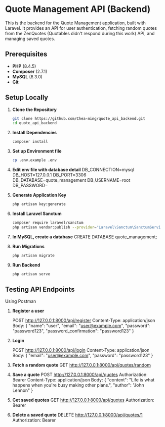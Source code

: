 # Quote Management API (Backend)

This is the backend for the Quote Management application, built with Laravel. It provides an API for user authentication, fetching random quotes from the ZenQuotes (Quotables didn't respond during this work) API, and managing saved quotes.

## Prerequisites
- **PHP** (8.4.5)
- **Composer** (2.7.1)
- **MySQL** (8.3.0)
- **Git**

## Setup Locally
1. **Clone the Repository**
   ```bash
   git clone https://github.com/Chea-ming/quote_api_backend.git
   cd quote_api_backend

2. **Install Dependencies**
    ```bash
    composer install

3. **Set up Environment file**
    ```bash
    cp .env.example .env

4. **Edit env file with database detail**
    DB_CONNECTION=mysql
    DB_HOST=127.0.0.1
    DB_PORT=3306
    DB_DATABASE=quote_management
    DB_USERNAME=root
    DB_PASSWORD=

5. **Generate Application Key**
    ```bash
    php artisan key:generate

6. **Install Laravel Sanctum**
    ```bash
    composer require laravel/sanctum
    php artisan vendor:publish --provider="Laravel\Sanctum\SanctumServiceProvider"

7. **In MySQL, create a database**
    CREATE DATABASE quote_management;
    
8. **Run Migrations**
    ```bash
    php artisan migrate

9. **Run Backend**
    ```bash
    php artisan serve

## Testing API Endpoints

Using Postman

1. **Register a user**

    POST http://127.0.0.1:8000/api/register
    Content-Type: application/json
    Body: {
    "name": "user",
    "email": "user@example.com",
    "password": "password123",
    "password_confirmation": "password123"
    }

2. **Login**

    POST http://127.0.0.1:8000/api/login
    Content-Type: application/json
    Body: {
    "email": "user@example.com",
    "password": "password123"
    }

3. **Fetch a random quote**
    GET http://127.0.0.1:8000/api/quotes/random

4. **Save a quote**
    POST http://127.0.0.1:8000/api/quotes
    Authorization: Bearer <token>
    Content-Type: application/json
    Body: {
    "content": "Life is what happens when you're busy making other plans.",
    "author": "John Lennon"
    }

5. **Get saved quotes**
    GET http://127.0.0.1:8000/api/quotes
    Authorization: Bearer <token>

6. **Delete a saved quote**
    DELETE http://127.0.0.1:8000/api/quotes/1
    Authorization: Bearer <token>


    
